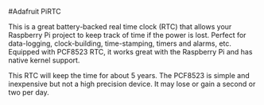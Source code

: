 <!--
 ---
 name: Adafruit PiRTC 
 class: board
 type: RTC
 formfactor: Custom
 manufacturer: Adafruit
 description: Add a simple RTC to your pi
 url: https://learn.adafruit.com/adding-a-real-time-clock-to-raspberry-pi/set-up-and-test-i2c
 buy: https://www.adafruit.com/products/3386
 image: rtc.png
 pincount: 6
 eeprom: no
 power:  
   '1':


     
 ground:
    '6':
     
    
 pin:
   '3':
     mode:SDA
   '5':
     mode:SCL
  
 i2c:
  '0x68':
    name: PCF8523
    device: PCF8523

   
 -->
#Adafruit PiRTC

This is a great battery-backed real time clock (RTC) that allows your Raspberry Pi project to 
keep track of time if the power is lost. Perfect for data-logging, clock-building, time-stamping, 
timers and alarms, etc. Equipped with PCF8523 RTC, it works great with the Raspberry Pi and has native 
kernel support.

This RTC will keep the time for about 5 years. The PCF8523 is simple and inexpensive but not a high 
precision device. It may lose or gain a second or two per day.
